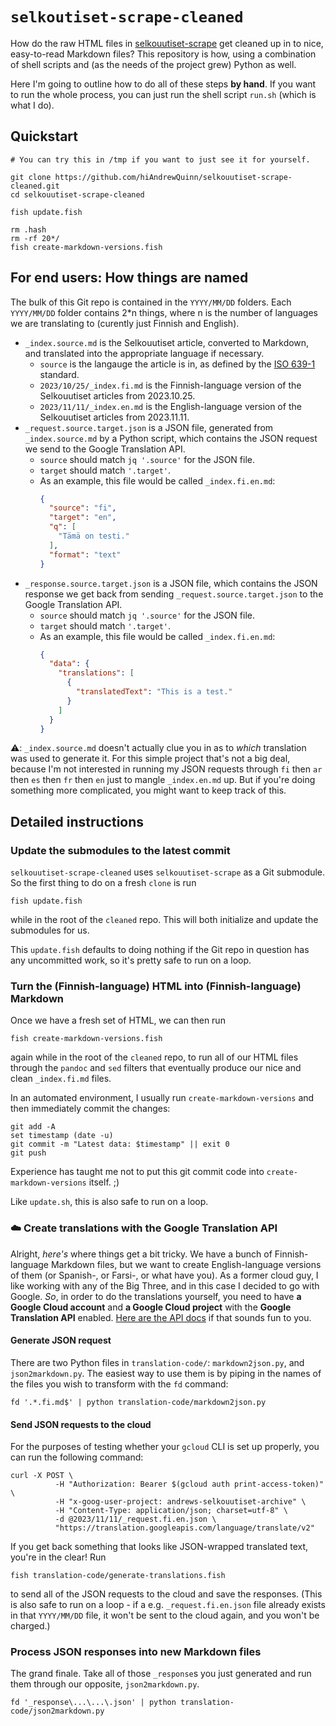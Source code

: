 # `selkoutiset-scrape-cleaned`

How do the raw HTML files in [selkouutiset-scrape](https://github.com/hiAndrewQuinn/selkouutiset-scrape) get cleaned up in to nice, easy-to-read Markdown files? This repository is how, using a combination of shell scripts and (as the needs of the project grew) Python as well.

Here I'm going to outline how to do all of these steps **by hand**. If you want to run the whole process, you can just run the shell script `run.sh` (which is what I do).

## Quickstart

```fish
# You can try this in /tmp if you want to just see it for yourself.

git clone https://github.com/hiAndrewQuinn/selkouutiset-scrape-cleaned.git
cd selkouutiset-scrape-cleaned

fish update.fish

rm .hash
rm -rf 20*/
fish create-markdown-versions.fish
```

## For end users: How things are named

The bulk of this Git repo is contained in the `YYYY/MM/DD` folders. Each `YYYY/MM/DD` folder contains 2*n things, where n is the number of languages we are translating to (curently just Finnish and English).

- `_index.source.md` is the Selkouutiset article, converted to Markdown, and translated into the appropriate language if necessary.
  - `source` is the langauge the article is in, as defined by the [ISO 639-1](https://en.wikipedia.org/wiki/List_of_ISO_639-1_codes) standard.
  - `2023/10/25/_index.fi.md` is the Finnish-language version of the Selkouutiset articles from 2023.10.25.
  - `2023/11/11/_index.en.md` is the English-language version of the Selkouutiset articles from 2023.11.11.
- `_request.source.target.json` is a JSON file, generated from `_index.source.md` by a Python script, which contains the JSON request we send to the Google Translation API.
  - `source` should match `jq '.source'` for the JSON file.
  - `target` should match `'.target'`.
  - As an example, this file would be called `_index.fi.en.md`:
    ```json
    {
      "source": "fi",
      "target": "en",
      "q": [
        "Tämä on testi."
      ],
      "format": "text"
    }
    ```
- `_response.source.target.json` is a JSON file, which contains the JSON response we get back from sending `_request.source.target.json` to the Google Translation API.
  - `source` should match `jq '.source'` for the JSON file.
  - `target` should match `'.target'`.
  - As an example, this file would be called `_index.fi.en.md`:
    ```json
    {
      "data": {
        "translations": [
          {
            "translatedText": "This is a test."
          }
        ]
      }
    }
    ```

⚠️: `_index.source.md` doesn't actually clue you in as to _which_ translation was used to generate it. For this simple project that's not a big deal, because I'm not interested in running my JSON requests through `fi` then `ar` then `es` then `fr` then `en` just to mangle `_index.en.md` up. But if you're doing something more complicated, you might want to keep track of this.

## Detailed instructions

### Update the submodules to the latest commit

`selkouutiset-scrape-cleaned` uses `selkouutiset-scrape` as a Git submodule. So the first thing to do on a fresh `clone` is run

```fish
fish update.fish
```

while in the root of the `cleaned` repo. This will both initialize and update the submodules for us.

This `update.fish` defaults to doing nothing if the Git repo in question has any uncommitted work, so it's pretty safe to run on a loop.

### Turn the (Finnish-language) HTML into (Finnish-language) Markdown

Once we have a fresh set of HTML, we can then run

```fish
fish create-markdown-versions.fish
```

again while in the root of the `cleaned` repo, to run all of our HTML files through the `pandoc` and `sed` filters that eventually produce our nice and clean `_index.fi.md` files.

In an automated environment, I usually run `create-markdown-versions` and then immediately commit the changes:

```fish
git add -A
set timestamp (date -u)
git commit -m "Latest data: $timestamp" || exit 0
git push
```

Experience has taught me not to put this git commit code into `create-markdown-versions` itself. ;)

Like `update.sh`, this is also safe to run on a loop.

### ☁️ Create translations with the Google Translation API

Alright, *here's* where things get a bit tricky. We have a bunch of Finnish-language Markdown files, but we want to create English-language versions of them (or Spanish-, or Farsi-, or what have you). As a former cloud guy, I like working with any of the Big Three, and in this case I decided to go with Google. *So*, in order to do the translations yourself, you need to have **a Google Cloud account** and **a Google Cloud project** with the **Google Translation API** enabled. [Here are the API docs](https://cloud.google.com/translate/docs/) if that sounds fun to you.

#### Generate JSON request

There are two Python files in `translation-code/`: `markdown2json.py`, and `json2markdown.py`. The easiest way to use them is by piping in the names of the files you wish to transform with the `fd` command:

```fish
fd '.*.fi.md$' | python translation-code/markdown2json.py
```

#### Send JSON requests to the cloud

For the purposes of testing whether your `gcloud` CLI is set up properly, you can run the following command:

```fish
curl -X POST \
          -H "Authorization: Bearer $(gcloud auth print-access-token)" \
          -H "x-goog-user-project: andrews-selkouutiset-archive" \
          -H "Content-Type: application/json; charset=utf-8" \
          -d @2023/11/11/_request.fi.en.json \
          "https://translation.googleapis.com/language/translate/v2"
```

If you get back something that looks like JSON-wrapped translated text, you're in the clear! Run

```fish
fish translation-code/generate-translations.fish
```

to send all of the JSON requests to the cloud and save the responses. (This is also safe to run on a loop - if a e.g. `_request.fi.en.json` file already exists in that `YYYY/MM/DD` file, it won't be sent to the cloud again, and you won't be charged.)

### Process JSON responses into new Markdown files

The grand finale. Take all of those `_response`s you just generated and run them through our opposite, `json2markdown.py`.

```fish
fd '_response\...\...\.json' | python translation-code/json2markdown.py
```
